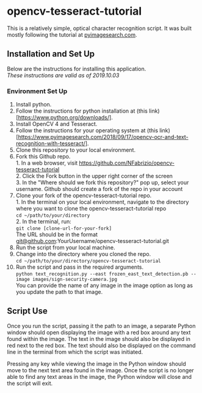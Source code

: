 # opencv-tesseract-tutorial  

This is a relatively simple, optical character recognition script. It was built
mostly following the tutorial at [pyimagesearch.com](https://www.pyimagesearch.com/2018/09/17/opencv-ocr-and-text-recognition-with-tesseract/).  

## Installation and Set Up  
Below are the instructions for installing this application.  
*These instructions are valid as of 2019.10.03*

### Environment Set Up  
1. Install python.
  1. Follow the instructions for python installation at (this link)[https://www.python.org/downloads/].  
2. Install OpenCV 4 and Tesseract.  
  1. Follow the instructions for your operating system at (this link)[https://www.pyimagesearch.com/2018/09/17/opencv-ocr-and-text-recognition-with-tesseract/].  
3. Clone this repository to your local environment.  
  1. Fork this Github repo.  
    1. In a web browser, visit https://github.com/NFabrizio/opencv-tesseract-tutorial  
    2. Click the Fork button in the upper right corner of the screen  
    3. In the "Where should we fork this repository?" pop up, select your username.
    Github should create a fork of the repo in your account  
  2. Clone your fork of the opencv-tesseract-tutorial repo.  
    1. In the terminal on your local environment, navigate to the directory where
    you want to clone the opencv-tesseract-tutorial repo  
      `cd ~/path/to/your/directory`  
    2. In the terminal, run:  
      `git clone [clone-url-for-your-fork]`  
      The URL should be in the format git@github.com:YourUsername/opencv-tesseract-tutorial.git  
4. Run the script from your local machine.  
  1. Change into the directory where you cloned the repo.  
     `cd ~/path/to/your/directory/opencv-tesseract-tutorial`  
  2. Run the script and pass in the required arguments.  
     `python text_recognition.py --east frozen_east_text_detection.pb --image images/sign-security-camera.jpg`  
     You can provide the name of any image in the image option as long as you update the path to that image.  

## Script Use  
Once you run the script, passing it the path to an image, a separate Python window
should open displaying the image with a red box around any text found within
the image. The text in the image should also be displayed in red next to the red
box. The text should also be displayed on the command line in the terminal from
which the script was initiated.  

Pressing any key while viewing the image in the Python window should move to the
next text area found in the image. Once the script is no longer able to find any
text areas in the image, the Python window will close and the script will exit.  
